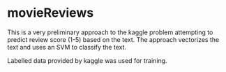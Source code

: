 # movieReviews

This is a very preliminary approach to the kaggle problem attempting to predict review score (1-5) based on the text.
The approach vectorizes the text and uses an SVM to classify the text.

Labelled data provided by kaggle was used for training.
